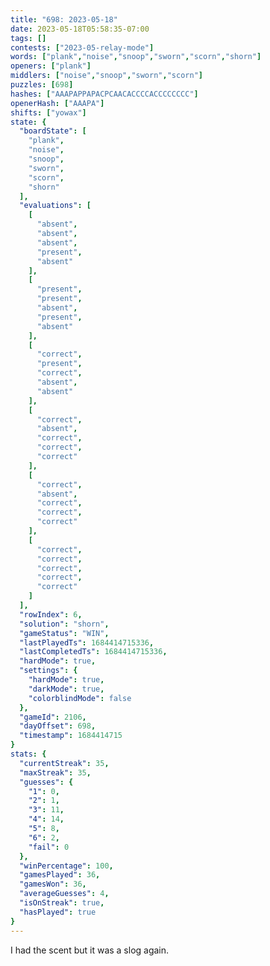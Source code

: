 ```yaml
---
title: "698: 2023-05-18"
date: 2023-05-18T05:58:35-07:00
tags: []
contests: ["2023-05-relay-mode"]
words: ["plank","noise","snoop","sworn","scorn","shorn"]
openers: ["plank"]
middlers: ["noise","snoop","sworn","scorn"]
puzzles: [698]
hashes: ["AAAPAPPAPACPCAACACCCCACCCCCCCC"]
openerHash: ["AAAPA"]
shifts: ["yowax"]
state: {
  "boardState": [
    "plank",
    "noise",
    "snoop",
    "sworn",
    "scorn",
    "shorn"
  ],
  "evaluations": [
    [
      "absent",
      "absent",
      "absent",
      "present",
      "absent"
    ],
    [
      "present",
      "present",
      "absent",
      "present",
      "absent"
    ],
    [
      "correct",
      "present",
      "correct",
      "absent",
      "absent"
    ],
    [
      "correct",
      "absent",
      "correct",
      "correct",
      "correct"
    ],
    [
      "correct",
      "absent",
      "correct",
      "correct",
      "correct"
    ],
    [
      "correct",
      "correct",
      "correct",
      "correct",
      "correct"
    ]
  ],
  "rowIndex": 6,
  "solution": "shorn",
  "gameStatus": "WIN",
  "lastPlayedTs": 1684414715336,
  "lastCompletedTs": 1684414715336,
  "hardMode": true,
  "settings": {
    "hardMode": true,
    "darkMode": true,
    "colorblindMode": false
  },
  "gameId": 2106,
  "dayOffset": 698,
  "timestamp": 1684414715
}
stats: {
  "currentStreak": 35,
  "maxStreak": 35,
  "guesses": {
    "1": 0,
    "2": 1,
    "3": 11,
    "4": 14,
    "5": 8,
    "6": 2,
    "fail": 0
  },
  "winPercentage": 100,
  "gamesPlayed": 36,
  "gamesWon": 36,
  "averageGuesses": 4,
  "isOnStreak": true,
  "hasPlayed": true
}
---
```

<!-- more -->
I had the scent but it was a slog again.
